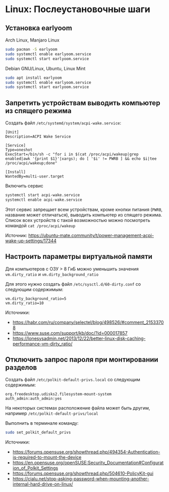 # Linux: Послеустановочные шаги

## Установка earlyoom

Arch Linux, Manjaro Linux

```sh
sudo pacman -S earlyoom
sudo systemctl enable earlyoom.service
sudo systemctl start earlyoom.service
```

Debian GNU/Linux, Ubuntu, Linux Mint

```sh
sudo apt install earlyoom
sudo systemctl enable earlyoom.service
sudo systemctl start earlyoom.service
```

## Запретить устройствам выводить компьютер из спящего режима

Создать файл `/etc/systemd/system/acpi-wake.service`:

```
[Unit]
Description=ACPI Wake Service

[Service]
Type=oneshot
ExecStart=/bin/sh -c "for i in $(cat /proc/acpi/wakeup|grep enabled|awk '{print $1}'|xargs); do [ '$i' != PWRB ] && echo $i|tee /proc/acpi/wakeup;done"

[Install]
WantedBy=multi-user.target
```

Включить сервис

```sh
systemctl start acpi-wake.service
systemctl enable acpi-wake.service
```

Этот сервис запрещает всем устройствам, кроме кнопки питания (`PWRB`, название может отличаться), выводить компьютер из спящего режима. Список всех устройств с такой возможностью можно посмотреть командой `cat /proc/acpi/wakeup`

Источник: https://ubuntu-mate.community/t/power-management-acpi-wake-up-settings/17344

## Настроить параметры виртуальной памяти

Для компьютеров с ОЗУ > 8 ГиБ можно уменьшить значения `vm.dirty_ratio` и `vm.dirty_background_ratio`

Для этого нужно создать файл `/etc/sysctl.d/60-dirty.conf` со следующим содержимым:

```
vm.dirty_background_ratio=5
vm.dirty_ratio=10
```

Источники:

- https://habr.com/ru/company/selectel/blog/498526/#comment_21533708
- https://www.suse.com/support/kb/doc/?id=000017857
- https://lonesysadmin.net/2013/12/22/better-linux-disk-caching-performance-vm-dirty_ratio/

## Отключить запрос пароля при монтировании разделов

Создать файл `/etc/polkit-default-privs.local` со следующим содержимым:

```
org.freedesktop.udisks2.filesystem-mount-system auth_admin:auth_admin:yes
```

На некоторых системах расположение файла может быть другим, например `/etc/polkit-default-privs/local`

Выполнить в терминале команду:

```sh
sudo set_polkit_default_privs
```

Источники:

- https://forums.opensuse.org/showthread.php/494354-Authentication-is-required-to-mount-the-device
- https://en.opensuse.org/openSUSE:Security_Documentation#Configuration_of_Polkit_Settings
- https://forums.opensuse.org/showthread.php/504610-PolicyKit-gui
- https://cialu.net/stop-asking-password-when-mounting-another-internal-hard-drive-on-linux/
